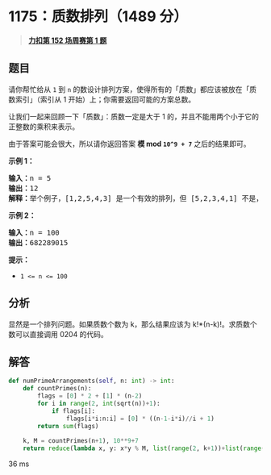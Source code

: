 # 1175：质数排列（1489 分）


> <u>**[力扣第 152 场周赛第 1 题](https://leetcode.cn/problems/prime-arrangements/)**</u>

## 题目

<p>请你帮忙给从 <code>1</code> 到 <code>n</code> 的数设计排列方案，使得所有的「质数」都应该被放在「质数索引」（索引从 1 开始）上；你需要返回可能的方案总数。</p>

<p>让我们一起来回顾一下「质数」：质数一定是大于 1 的，并且不能用两个小于它的正整数的乘积来表示。</p>

<p>由于答案可能会很大，所以请你返回答案 <strong>模 mod <code>10^9 + 7</code></strong> 之后的结果即可。</p>



<p><strong>示例 1：</strong></p>

<pre><strong>输入：</strong>n = 5
<strong>输出：</strong>12
<strong>解释：</strong>举个例子，[1,2,5,4,3] 是一个有效的排列，但 [5,2,3,4,1] 不是，因为在第二种情况里质数 5 被错误地放在索引为 1 的位置上。
</pre>

<p><strong>示例 2：</strong></p>

<pre><strong>输入：</strong>n = 100
<strong>输出：</strong>682289015
</pre>



<p><strong>提示：</strong></p>

<ul>
<li><code>1 &lt;= n &lt;= 100</code></li>
</ul>


## 分析

显然是一个排列问题。如果质数个数为 k，那么结果应该为 k!*(n-k)!。求质数个数可以直接调用 0204 的代码。

## 解答


```python
def numPrimeArrangements(self, n: int) -> int:
	def countPrimes(n):
		flags = [0] * 2 + [1] * (n-2)
		for i in range(2, int(sqrt(n))+1):
			if flags[i]:
				flags[i*i:n:i] = [0] * ((n-1-i*i)//i + 1)
		return sum(flags)
	
	k, M = countPrimes(n+1), 10**9+7
	return reduce(lambda x, y: x*y % M, list(range(2, k+1))+list(range(2, n-k+1)), 1)
```

36 ms
